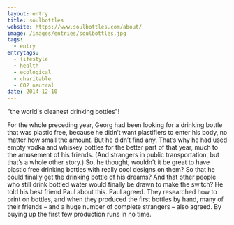 ```yaml
---
layout: entry
title: soulbottles
website: https://www.soulbottles.com/about/
image: /images/entries/soulbottles.jpg
tags:
  - entry
entrytags:
  - lifestyle
  - health
  - ecological
  - charitable
  - CO2 neutral
date: 2014-12-10
---
```


"the world's cleanest drinking bottles"!

For the whole preceding year, Georg had been looking for a drinking bottle that was plastic free, because he didn’t want plastifiers to enter his body, no matter how small the amount.
But he didn’t find any. That’s why he had used empty vodka and whiskey bottles for the better part of that year, much to the amusement of his friends. (And strangers in public transportation, but that’s a whole other story.)
So, he thought, wouldn’t it be great to have plastic free drinking bottles with really cool designs on them? So that he could finally get the drinking bottle of his dreams? And that other people who still drink bottled water would finally be drawn to make the switch?
He told his best friend Paul about this. Paul agreed. They researched how to print on bottles, and when they produced the first bottles by hand, many of their friends – and a huge number of complete strangers – also agreed. By buying up the first few production runs in no time.
